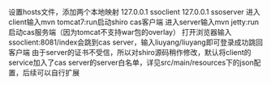 设置hosts文件，添加两个本地映射
127.0.0.1 ssoclient
127.0.0.1 ssoserver
进入client输入mvn tomcat7:run启动shiro cas客户端
进入server输入mvn jetty:run启动cas服务端（因为tomcat不支持war包的overlay）
打开浏览器输入ssoclient:8081/index会跳到cas server，输入liuyang/liuyang即可登录成功跳回客户端
由于server的证书不受信，所以对shiro源码稍作修改，默认将client的service加入了cas server的server白名单，详见src/main/resources下的json配置，后续可以自行扩展

